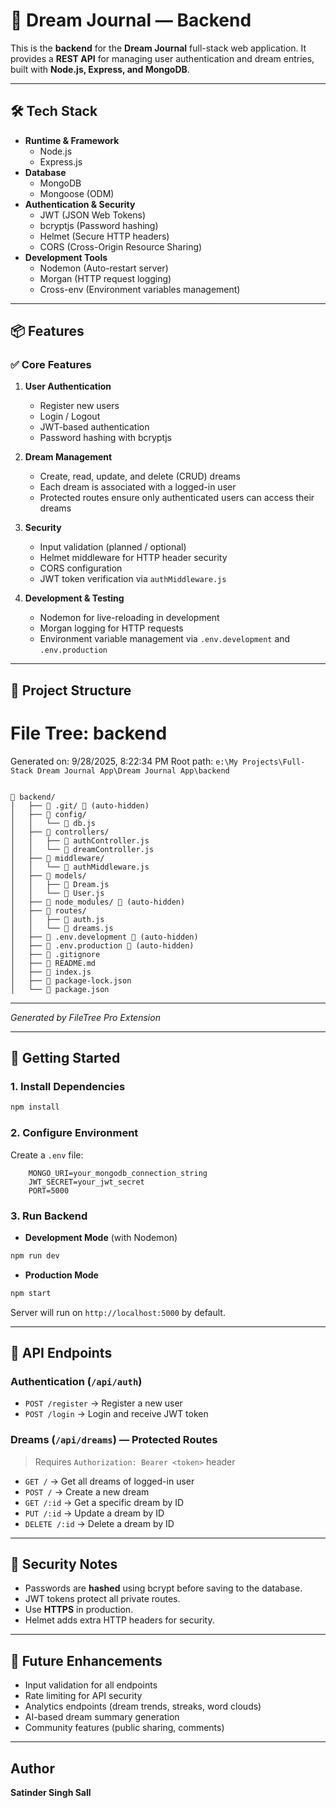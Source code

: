 # 🌙 Dream Journal — Backend

This is the **backend** for the **Dream Journal** full-stack web application. It provides a **REST API** for managing user authentication and dream entries, built with **Node.js, Express, and MongoDB**.

---

## 🛠️ Tech Stack

- **Runtime & Framework**
  - Node.js
  - Express.js
- **Database**
  - MongoDB
  - Mongoose (ODM)
- **Authentication & Security**
  - JWT (JSON Web Tokens)
  - bcryptjs (Password hashing)
  - Helmet (Secure HTTP headers)
  - CORS (Cross-Origin Resource Sharing)
- **Development Tools**
  - Nodemon (Auto-restart server)
  - Morgan (HTTP request logging)
  - Cross-env (Environment variables management)

---

## 📦 Features

### ✅ Core Features

1. **User Authentication**

   - Register new users
   - Login / Logout
   - JWT-based authentication
   - Password hashing with bcryptjs

2. **Dream Management**

   - Create, read, update, and delete (CRUD) dreams
   - Each dream is associated with a logged-in user
   - Protected routes ensure only authenticated users can access their dreams

3. **Security**

   - Input validation (planned / optional)
   - Helmet middleware for HTTP header security
   - CORS configuration
   - JWT token verification via `authMiddleware.js`

4. **Development & Testing**
   - Nodemon for live-reloading in development
   - Morgan logging for HTTP requests
   - Environment variable management via `.env.development` and `.env.production`

---

## 📂 Project Structure

# File Tree: backend

Generated on: 9/28/2025, 8:22:34 PM
Root path: `e:\My Projects\Full-Stack Dream Journal App\Dream Journal App\backend`

```

📁 backend/
│   ├── 📁 .git/ 🚫 (auto-hidden)
│   ├── 📁 config/
│   │   └── 📄 db.js
│   ├── 📁 controllers/
│   │   ├── 📄 authController.js
│   │   └── 📄 dreamController.js
│   ├── 📁 middleware/
│   │   └── 📄 authMiddleware.js
│   ├── 📁 models/
│   │   ├── 📄 Dream.js
│   │   └── 📄 User.js
│   ├── 📁 node_modules/ 🚫 (auto-hidden)
│   ├── 📁 routes/
│   │   ├── 📄 auth.js
│   │   └── 📄 dreams.js
│   ├── 📄 .env.development 🚫 (auto-hidden)
│   ├── 📄 .env.production 🚫 (auto-hidden)
│   ├── 🚫 .gitignore
│   ├── 📖 README.md
│   ├── 📄 index.js
│   ├── 📄 package-lock.json
│   └── 📄 package.json

```

---

_Generated by FileTree Pro Extension_

---

## 🚀 Getting Started

### 1. Install Dependencies

```bash
npm install
```

### 2. Configure Environment

Create a `.env` file:

```env
    MONGO_URI=your_mongodb_connection_string
    JWT_SECRET=your_jwt_secret
    PORT=5000
```

### 3. Run Backend

- **Development Mode** (with Nodemon)

```bash
npm run dev
```

- **Production Mode**

```bash
npm start
```

Server will run on `http://localhost:5000` by default.

---

## 🔑 API Endpoints

### **Authentication** (`/api/auth`)

- `POST /register` → Register a new user
- `POST /login` → Login and receive JWT token

### **Dreams** (`/api/dreams`) — Protected Routes

> Requires `Authorization: Bearer <token>` header

- `GET /` → Get all dreams of logged-in user
- `POST /` → Create a new dream
- `GET /:id` → Get a specific dream by ID
- `PUT /:id` → Update a dream by ID
- `DELETE /:id` → Delete a dream by ID

---

## 🔐 Security Notes

- Passwords are **hashed** using bcrypt before saving to the database.
- JWT tokens protect all private routes.
- Use **HTTPS** in production.
- Helmet adds extra HTTP headers for security.

---

## 📌 Future Enhancements

- Input validation for all endpoints
- Rate limiting for API security
- Analytics endpoints (dream trends, streaks, word clouds)
- AI-based dream summary generation
- Community features (public sharing, comments)

---

## Author

**Satinder Singh Sall**
